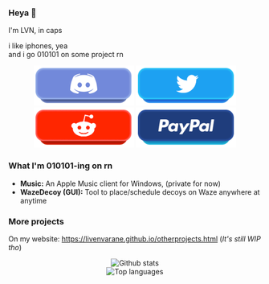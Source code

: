 ### Heya 👋
I'm LVN, in caps

i like iphones, yea<br>
and i go 010101 on some project rn

<p align=center>
  <a href="https://dsc.bio/france"><img src="https://raw.githubusercontent.com/LIVENVARANE/LIVENVARANE/main/images/discord.png" width="200" /></a>
  <a href="https://twitter.com/LivenOff"><img src="https://raw.githubusercontent.com/LIVENVARANE/LIVENVARANE/main/images/twitter.png" width="200" /></a>
  <a href="https://reddit.com/u/LVN_N"><img src="https://raw.githubusercontent.com/LIVENVARANE/LIVENVARANE/main/images/reddit.png" width="200" /></a>
  <a href="https://paypal.me/livendon"><img src="https://raw.githubusercontent.com/LIVENVARANE/LIVENVARANE/main/images/paypal.png" width="200" /></a>
</p>

### What I'm 010101-ing on rn
* __Music:__ An Apple Music client for Windows, (private for now)
* __WazeDecoy (GUI):__ Tool to place/schedule decoys on  Waze anywhere at anytime
 

### More projects
On my website: https://livenvarane.github.io/otherprojects.html (_It's still WIP tho_)

<p align=center>
  <img alt="Github stats" src="https://github-readme-stats.vercel.app/api?username=LIVENVARANE&show_icons=true&count_private=true" />
  <br /><img alt="Top languages" src="https://github-readme-stats.vercel.app/api/top-langs/?username=LIVENVARANE&card_width=800" />
</p>

